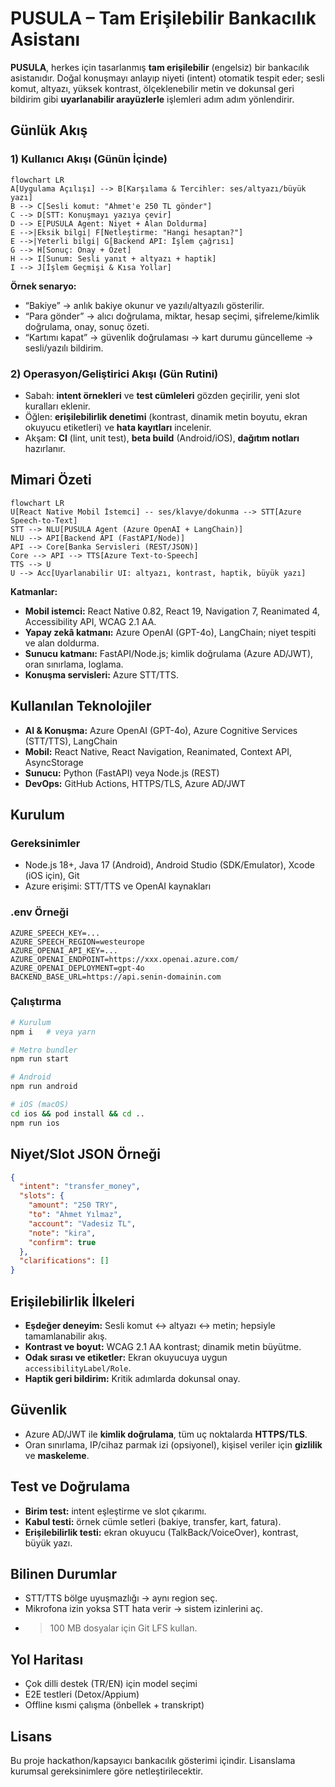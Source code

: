 # PUSULA – Tam Erişilebilir Bankacılık Asistanı

**PUSULA**, herkes için tasarlanmış **tam erişilebilir** (engelsiz) bir bankacılık asistanıdır. Doğal konuşmayı anlayıp niyeti (intent) otomatik tespit eder; sesli komut, altyazı, yüksek kontrast, ölçeklenebilir metin ve dokunsal geri bildirim gibi **uyarlanabilir arayüzlerle** işlemleri adım adım yönlendirir.

## Günlük Akış

### 1) Kullanıcı Akışı (Günün İçinde)
```mermaid
flowchart LR
A[Uygulama Açılışı] --> B[Karşılama & Tercihler: ses/altyazı/büyük yazı]
B --> C[Sesli komut: "Ahmet'e 250 TL gönder"]
C --> D[STT: Konuşmayı yazıya çevir]
D --> E[PUSULA Agent: Niyet + Alan Doldurma]
E -->|Eksik bilgi| F[Netleştirme: "Hangi hesaptan?"]
E -->|Yeterli bilgi| G[Backend API: İşlem çağrısı]
G --> H[Sonuç: Onay + Özet]
H --> I[Sunum: Sesli yanıt + altyazı + haptik]
I --> J[İşlem Geçmişi & Kısa Yollar]
```

**Örnek senaryo:**  
- “Bakiye” → anlık bakiye okunur ve yazılı/altyazılı gösterilir.  
- “Para gönder” → alıcı doğrulama, miktar, hesap seçimi, şifreleme/kimlik doğrulama, onay, sonuç özeti.  
- “Kartımı kapat” → güvenlik doğrulaması → kart durumu güncelleme → sesli/yazılı bildirim.

### 2) Operasyon/Geliştirici Akışı (Gün Rutini)
- Sabah: **intent örnekleri** ve **test cümleleri** gözden geçirilir, yeni slot kuralları eklenir.  
- Öğlen: **erişilebilirlik denetimi** (kontrast, dinamik metin boyutu, ekran okuyucu etiketleri) ve **hata kayıtları** incelenir.  
- Akşam: **CI** (lint, unit test), **beta build** (Android/iOS), **dağıtım notları** hazırlanır.

## Mimari Özeti
```mermaid
flowchart LR
U[React Native Mobil İstemci] -- ses/klavye/dokunma --> STT[Azure Speech-to-Text]
STT --> NLU[PUSULA Agent (Azure OpenAI + LangChain)]
NLU --> API[Backend API (FastAPI/Node)]
API --> Core[Banka Servisleri (REST/JSON)]
Core --> API --> TTS[Azure Text-to-Speech]
TTS --> U
U --> Acc[Uyarlanabilir UI: altyazı, kontrast, haptik, büyük yazı]
```

**Katmanlar:**  
- **Mobil istemci:** React Native 0.82, React 19, Navigation 7, Reanimated 4, Accessibility API, WCAG 2.1 AA.  
- **Yapay zekâ katmanı:** Azure OpenAI (GPT-4o), LangChain; niyet tespiti ve alan doldurma.  
- **Sunucu katmanı:** FastAPI/Node.js; kimlik doğrulama (Azure AD/JWT), oran sınırlama, loglama.  
- **Konuşma servisleri:** Azure STT/TTS.

## Kullanılan Teknolojiler
- **AI & Konuşma:** Azure OpenAI (GPT-4o), Azure Cognitive Services (STT/TTS), LangChain  
- **Mobil:** React Native, React Navigation, Reanimated, Context API, AsyncStorage  
- **Sunucu:** Python (FastAPI) veya Node.js (REST)  
- **DevOps:** GitHub Actions, HTTPS/TLS, Azure AD/JWT

## Kurulum

### Gereksinimler
- Node.js 18+, Java 17 (Android), Android Studio (SDK/Emulator), Xcode (iOS için), Git  
- Azure erişimi: STT/TTS ve OpenAI kaynakları

### .env Örneği
```
AZURE_SPEECH_KEY=...
AZURE_SPEECH_REGION=westeurope
AZURE_OPENAI_API_KEY=...
AZURE_OPENAI_ENDPOINT=https://xxx.openai.azure.com/
AZURE_OPENAI_DEPLOYMENT=gpt-4o
BACKEND_BASE_URL=https://api.senin-domainin.com
```

### Çalıştırma
```bash
# Kurulum
npm i   # veya yarn

# Metro bundler
npm run start

# Android
npm run android

# iOS (macOS)
cd ios && pod install && cd ..
npm run ios
```

## Niyet/Slot JSON Örneği
```json
{
  "intent": "transfer_money",
  "slots": {
    "amount": "250 TRY",
    "to": "Ahmet Yılmaz",
    "account": "Vadesiz TL",
    "note": "kira",
    "confirm": true
  },
  "clarifications": []
}
```

## Erişilebilirlik İlkeleri
- **Eşdeğer deneyim:** Sesli komut ↔ altyazı ↔ metin; hepsiyle tamamlanabilir akış.  
- **Kontrast ve boyut:** WCAG 2.1 AA kontrast; dinamik metin büyütme.  
- **Odak sırası ve etiketler:** Ekran okuyucuya uygun `accessibilityLabel/Role`.  
- **Haptik geri bildirim:** Kritik adımlarda dokunsal onay.

## Güvenlik
- Azure AD/JWT ile **kimlik doğrulama**, tüm uç noktalarda **HTTPS/TLS**.  
- Oran sınırlama, IP/cihaz parmak izi (opsiyonel), kişisel veriler için **gizlilik** ve **maskeleme**.

## Test ve Doğrulama
- **Birim test:** intent eşleştirme ve slot çıkarımı.  
- **Kabul testi:** örnek cümle setleri (bakiye, transfer, kart, fatura).  
- **Erişilebilirlik testi:** ekran okuyucu (TalkBack/VoiceOver), kontrast, büyük yazı.

## Bilinen Durumlar
- STT/TTS bölge uyuşmazlığı → aynı region seç.  
- Mikrofona izin yoksa STT hata verir → sistem izinlerini aç.  
- >100 MB dosyalar için Git LFS kullan.

## Yol Haritası
- Çok dilli destek (TR/EN) için model seçimi  
- E2E testleri (Detox/Appium)  
- Offline kısmi çalışma (önbellek + transkript)

## Lisans
Bu proje hackathon/kapsayıcı bankacılık gösterimi içindir. Lisanslama kurumsal gereksinimlere göre netleştirilecektir.
